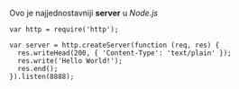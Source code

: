 

Ovo je najjednostavniji **server** u *Node.js*
    

    var http = require('http');

    var server = http.createServer(function (req, res) {
      res.writeHead(200, { 'Content-Type': 'text/plain' });
      res.write('Hello World!');
      res.end();
    }).listen(8888);
